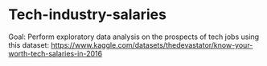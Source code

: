 # Tech-industry-salaries

Goal: Perform exploratory data analysis on the prospects of tech jobs using this dataset: https://www.kaggle.com/datasets/thedevastator/know-your-worth-tech-salaries-in-2016

